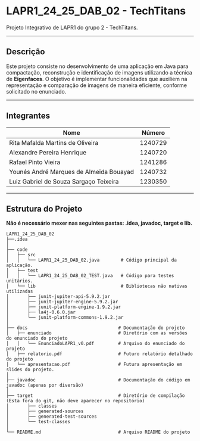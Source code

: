# **LAPR1_24_25_DAB_02 - TechTitans**

Projeto Integrativo de LAPR1 do grupo 2 - TechTitans.

---

## **Descrição**
Este projeto consiste no desenvolvimento de uma aplicação em Java para compactação, reconstrução e identificação de imagens utilizando a técnica de **Eigenfaces**. O objetivo é implementar funcionalidades que auxiliem na representação e comparação de imagens de maneira eficiente, conforme solicitado no enunciado.

---

## **Integrantes**
| Nome                                    | Número    |
|-----------------------------------------|-----------|
| Rita Mafalda Martins de Oliveira        | 1240729   |
| Alexandre Pereira Henrique              | 1240720   |
| Rafael Pinto Vieira                     | 1241286   |
| Younés André Marques de Almeida Bouayad | 1240732   |
| Luiz Gabriel de Souza Sargaço Teixeira  | 1230350   |

---

## **Estrutura do Projeto**
**Não é necessário mexer nas seguintes pastas: .idea, javadoc, target e lib.**
```plaintext
LAPR1_24_25_DAB_02
├──.idea
│
├── code
│   ├── src
│   │   └── LAPR1_24_25_DAB_02.java        # Código principal da aplicação.
│   ├── test
│   │   └── LAPR1_24_25_DAB_02_TEST.java   # Código para testes unitários.
│   └── lib                                # Bibliotecas não nativas utilizadas
│       ├── junit-jupiter-api-5.9.2.jar
│       ├── junit-jupiter-engine-5.9.2.jar
│       ├── junit-platform-engine-1.9.2.jar
│       ├── la4j-0.6.0.jar
│       └── junit-platform-commons-1.9.2.jar
│
├── docs                                  # Documentação do projeto
│   ├── enunciado                         # Diretório com as versões do enunciado do projeto
│   │   └── EnunciadoLAPR1_v0.pdf         # Arquivo do enunciado do projeto
│   ├── relatorio.pdf                     # Futuro relatório detalhado do projeto
│   └── apresentacao.pdf                  # Futura apresentação em slides do projeto.
│
├── javadoc                               # Documentação do código em javadoc (apenas por diversão)
│
├── target                                # Diretório de compilação (Esta fora do git, não deve aparecer no repositório) 
│       ├── classes
│       ├── generated-sources
│       ├── generated-test-sources
│       └── test-classes
│
└── README.md                             # Arquivo README do projeto
```
